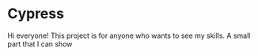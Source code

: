 # Cypress
Hi everyone!
This project is for anyone who wants to see my skills.
A small part that I can show
